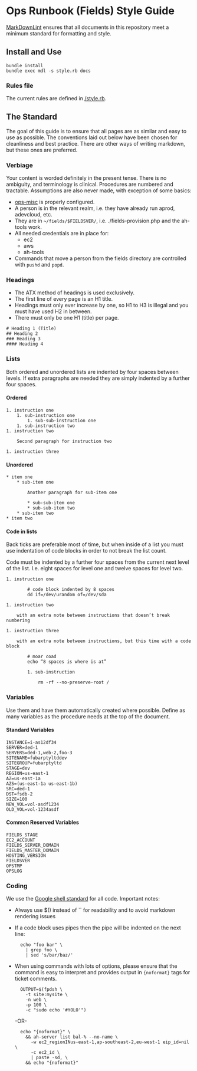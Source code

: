 # Ops Runbook (Fields) Style Guide

[MarkDownLint](https://github.com/mivok/markdownlint) ensures that all documents in this repository meet a minimum
standard for formatting and style.

## Install and Use

```
bundle install
bundle exec mdl -s style.rb docs
```

### Rules file

The current rules are defined in
[/style.rb](https://github.com/acquia/ops-runbook-fields/blob/master/style.rb).

## The Standard

The goal of this guide is to ensure that all pages are as similar and easy to
use as possible. The conventions laid out below have been chosen for
cleanliness and best practice. There are other ways of writing markdown, but
these ones are preferred.

### Verbiage

Your content is worded definitely in the present tense. There is no ambiguity, and terminology is clinical. Procedures
are numbered and tractable. Assumptions are also never made, with exception of some basics:

* [ops-misc](https://github.com/acquia/ops-misc) is properly configured.
* A person is in the relevant realm, i.e. they have already run aprod, adevcloud, etc.
* They are in `~/fields/$FIELDSVER/`, i.e. ./fields-provision.php and the ah-tools work.
* All needed credentials are in place for:
    * ec2
    * aws
    * ah-tools
* Commands that move a person from the fields directory are controlled with `pushd` and `popd`.

### Headings

* The ATX method of headings is used exclusively.
* The first line of every page is an H1 title.
* Headings must only ever increase by one, so H1 to H3 is illegal and you must have used H2 in between.
* There must only be one H1 (title) per page.

```
# Heading 1 (Title)
## Heading 2
### Heading 3
#### Heading 4
```

### Lists

Both ordered and unordered lists are indented by four spaces between levels. If
extra paragraphs are needed they are simply indented by a further four spaces.

#### Ordered

```
1. instruction one
    1. sub-instruction one
        1. sub-sub-instruction one
    1. sub-instruction two
1. instruction two

    Second paragraph for instruction two

1. instruction three
```

#### Unordered

```
* item one
    * sub-item one

        Another paragraph for sub-item one

        * sub-sub-item one
        * sub-sub-item two
    * sub-item two
* item two
```

#### Code in lists

Back ticks are preferable most of time, but when inside of a list you must use indentation of code blocks in order to
not break the list count.

Code must be indented by a further four spaces from the current next level of
the list. I.e. eight spaces for level one and twelve spaces for level two.

```
1. instruction one

        # code block indented by 8 spaces
        dd if=/dev/urandom of=/dev/sda

1. instruction two

    with an extra note between instructions that doesn’t break numbering

1. instruction three

    with an extra note between instructions, but this time with a code block

        # moar coad
        echo “8 spaces is where is at”

        1. sub-instruction

            rm -rf --no-preserve-root /
```

### Variables

Use them and have them automatically created where possible. Define as many variables as the procedure needs at the
top of the document.

#### Standard Variables

```
INSTANCE=i-as12df34
SERVER=ded-1
SERVERS=ded-1,web-2,foo-3
SITENAME=fubarptyltddev
SITEGROUP=fubarptyltd
STAGE=dev
REGION=us-east-1
AZ=us-east-1a
AZS=(us-east-1a us-east-1b)
SRC=ded-1
DST=fsdb-2
SIZE=100
NEW_VOL=vol-asdf1234
OLD_VOL=vol-1234asdf
```

#### Common Reserved Variables

```
FIELDS_STAGE
EC2_ACCOUNT
FIELDS_SERVER_DOMAIN
FIELDS_MASTER_DOMAIN
HOSTING_VERSION
FIELDSVER
OPSTMP
OPSLOG
```

### Coding

We use the [Google shell standard](https://google.github.io/styleguide/shell.xml)
for all code. Important notes:

* Always use $() instead of \`\` for readability and to avoid markdown rendering issues

* If a code block uses pipes then the pipe will be indented on the next line:

        echo "foo bar" \
          | grep foo \
          | sed 's/bar/baz/'

* When using commands with lots of options, please ensure that the command is
easy to interpret and provides output in `{noformat}` tags for ticket comments.

        OUTPUT=$(fpdsh \
          -t site:mysite \
          -n web \
          -p 100 \
          -c "sudo echo '#YOLO'")

    -OR-

        echo "{noformat}" \
          && ah-server list bal-% --no-name \
            -w ec2_regionINus-east-1,ap-southeast-2,eu-west-1 eip_id=nil \
            -c ec2_id \
            | paste -sd, \
          && echo "{noformat}"

